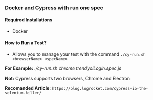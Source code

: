 ### Docker and Cypress with run one spec


#### Required Installations
* Docker

#### How to Run a Test?
* Allows you to manage your test with the command `./cy-run.sh <browserName> <specName>`

**For Example:** _./cy-run.sh chrome trendyolLogin.spec.js_

**Not:** Cypress supports two browsers, Chrome and Electron

**Recomanded Article:** `https://blog.logrocket.com/cypress-io-the-selenium-killer/`

